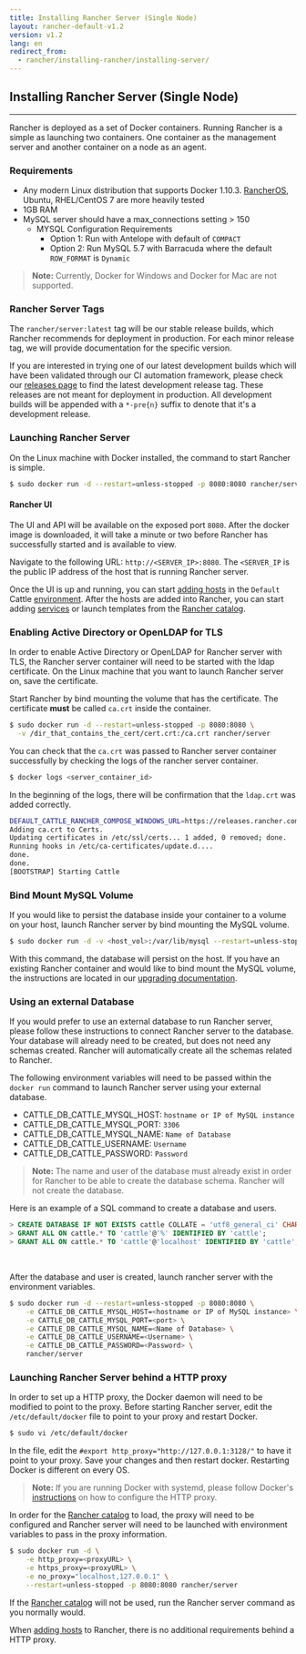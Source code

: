 ```yaml
---
title: Installing Rancher Server (Single Node)
layout: rancher-default-v1.2
version: v1.2
lang: en
redirect_from:
  - rancher/installing-rancher/installing-server/
---
```


## Installing Rancher Server (Single Node)
---
Rancher is deployed as a set of Docker containers. Running Rancher is a simple as launching two containers. One container as the management server and another container on a node as an agent.

### Requirements

* Any modern Linux distribution that supports Docker 1.10.3. [RancherOS](http://docs.rancher.com/os/), Ubuntu, RHEL/CentOS 7 are more heavily tested
* 1GB RAM
* MySQL server should have a max_connections setting > 150
  * MYSQL Configuration Requirements   
    * Option 1: Run with Antelope with default of `COMPACT`
    * Option 2: Run MySQL 5.7 with Barracuda where the default `ROW_FORMAT` is `Dynamic`

> **Note:** Currently, Docker for Windows and Docker for Mac are not supported.

### Rancher Server Tags

The `rancher/server:latest` tag will be our stable release builds, which Rancher recommends for deployment in production. For each minor release tag, we will provide documentation for the specific version.

If you are interested in trying one of our latest development builds which will have been validated through our CI automation framework, please check our [releases page](https://github.com/rancher/rancher/releases) to find the latest development release tag. These releases are not meant for deployment in production. All development builds will be appended with a `*-pre{n}` suffix to denote that it's a development release.

### Launching Rancher Server

On the Linux machine with Docker installed, the command to start Rancher is simple.

```bash
$ sudo docker run -d --restart=unless-stopped -p 8080:8080 rancher/server
```

#### Rancher UI

The UI and API will be available on the exposed port `8080`. After the docker image is downloaded, it will take a minute or two before Rancher has successfully started and is available to view.

Navigate to the following URL: `http://<SERVER_IP>:8080`. The `<SERVER_IP` is the public IP address of the host that is running Rancher server.

Once the UI is up and running, you can start [adding hosts]({{site.baseurl}}/rancher/{{page.version}}/{{page.lang}}/hosts/) in the `Default` Cattle [environment]({{site.baseurl}}/rancher/{{page.version}}/{{page.lang}}/environments/). After the hosts are added into Rancher, you can start adding [services]({{site.baseurl}}/rancher/{{page.version}}/{{page.lang}}/cattle/adding-services/) or launch templates from the [Rancher catalog]({{site.baseurl}}/rancher/{{page.version}}/{{page.lang}}/catalog/).

<a id="ldap"></a>

### Enabling Active Directory or OpenLDAP for TLS

In order to enable Active Directory or OpenLDAP for Rancher server with TLS, the Rancher server container will need to be started with the ldap certificate. On the Linux machine that you want to launch Rancher server on, save the certificate.

Start Rancher by bind mounting the volume that has the certificate. The certificate **must** be called `ca.crt` inside the container.

```bash
$ sudo docker run -d --restart=unless-stopped -p 8080:8080 \
  -v /dir_that_contains_the_cert/cert.crt:/ca.crt rancher/server
```

You can check that the `ca.crt` was passed to Rancher server container successfully by checking the logs of the rancher server container.

```bash
$ docker logs <server_container_id>
```

In the beginning of the logs, there will be confirmation that the `ldap.crt` was added correctly.

```bash
DEFAULT_CATTLE_RANCHER_COMPOSE_WINDOWS_URL=https://releases.rancher.com/compose/beta/latest/rancher-compose-windows-386.zip
Adding ca.crt to Certs.
Updating certificates in /etc/ssl/certs... 1 added, 0 removed; done.
Running hooks in /etc/ca-certificates/update.d....
done.
done.
[BOOTSTRAP] Starting Cattle
```

### Bind Mount MySQL Volume

If you would like to persist the database inside your container to a volume on your host, launch Rancher server by bind mounting the MySQL volume.

```bash
$ sudo docker run -d -v <host_vol>:/var/lib/mysql --restart=unless-stopped -p 8080:8080 rancher/server
```
With this command, the database will persist on the host. If you have an existing Rancher container and would like to bind mount the MySQL volume, the instructions are located in our [upgrading documentation]({{site.baseurl}}/rancher/{{page.version}}/{{page.lang}}/upgrading/#upgrading-rancher-launched-using-bind-mounts).

<a id="external-db"></a>

### Using an external Database

If you would prefer to use an external database to run Rancher server, please follow these instructions to connect Rancher server to the database. Your database will already need to be created, but does not need any schemas created. Rancher will automatically create all the schemas related to Rancher.

The following environment variables will need to be passed within the `docker run` command to launch Rancher server using your external database.

* CATTLE_DB_CATTLE_MYSQL_HOST: `hostname or IP of MySQL instance`
* CATTLE_DB_CATTLE_MYSQL_PORT: `3306`
* CATTLE_DB_CATTLE_MYSQL_NAME: `Name of Database`
* CATTLE_DB_CATTLE_USERNAME: `Username`
* CATTLE_DB_CATTLE_PASSWORD: `Password`


> **Note:** The name and user of the database must already exist in order for Rancher to be able to create the database schema. Rancher will not create the database.

Here is an example of a SQL command to create a database and users.

```sql
> CREATE DATABASE IF NOT EXISTS cattle COLLATE = 'utf8_general_ci' CHARACTER SET = 'utf8';
> GRANT ALL ON cattle.* TO 'cattle'@'%' IDENTIFIED BY 'cattle';
> GRANT ALL ON cattle.* TO 'cattle'@'localhost' IDENTIFIED BY 'cattle';
```

<br>

After the database and user is created, launch rancher server with the environment variables.

```bash
$ sudo docker run -d --restart=unless-stopped -p 8080:8080 \
    -e CATTLE_DB_CATTLE_MYSQL_HOST=<hostname or IP of MySQL instance> \
    -e CATTLE_DB_CATTLE_MYSQL_PORT=<port> \
    -e CATTLE_DB_CATTLE_MYSQL_NAME=<Name of Database> \
    -e CATTLE_DB_CATTLE_USERNAME=<Username> \
    -e CATTLE_DB_CATTLE_PASSWORD=<Password> \
    rancher/server
```

<a id="http-proxy"></a>

### Launching Rancher Server behind a HTTP proxy

In order to set up a HTTP proxy, the Docker daemon will need to be modified to point to the proxy. Before starting Rancher server, edit the `/etc/default/docker` file to point to your proxy and restart Docker.

```bash
$ sudo vi /etc/default/docker
```

In the file, edit the `#export http_proxy="http://127.0.0.1:3128/"` to have it point to your proxy. Save your changes and then restart docker. Restarting Docker is different on every OS.

> **Note:** If you are running Docker with systemd, please follow Docker's [instructions](https://docs.docker.com/articles/systemd/#http-proxy) on how to configure the HTTP proxy.

In order for the [Rancher catalog]({{site.baseurl}}/rancher/{{page.version}}/{{page.lang}}/catalog/) to load, the proxy will need to be configured and Rancher server will need to be launched with environment variables to pass in the proxy information.

```bash
$ sudo docker run -d \
    -e http_proxy=<proxyURL> \
    -e https_proxy=<proxyURL> \
    -e no_proxy="localhost,127.0.0.1" \
    --restart=unless-stopped -p 8080:8080 rancher/server
```

If the [Rancher catalog]({{site.baseurl}}/rancher/{{page.version}}/{{page.lang}}/catalog/) will not be used, run the Rancher server command as you normally would.

When [adding hosts]({{site.baseurl}}/rancher/{{page.version}}/{{page.lang}}/hosts/) to Rancher, there is no additional requirements behind a HTTP proxy.
